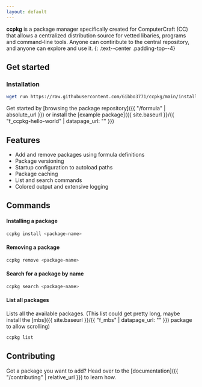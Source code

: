 ```yaml
---
layout: default
---
```


**ccpkg** is a package manager specifically created for ComputerCraft (CC) that allows a centralized distribution source for vetted libaries, programs and command-line tools. Anyone can contiribute to the central repository, and anyone can explore and use it.
{: .text--center .padding-top--4}

## Get started

### Installation

```sh
wget run https://raw.githubusercontent.com/Gibbo3771/ccpkg/main/install.lua
```

Get started by [browsing the package repository]({{ "/formula" | absolute_url }}) or install the [example package]({{ site.baseurl }}/{{ "f_ccpkg-hello-world" | datapage_url: "" }})

## Features

- Add and remove packages using formula definitions
- Package versioning
- Startup configuration to autoload paths
- Package caching
- List and search commands
- Colored output and extensive logging

## Commands

#### Installing a package

```sh
ccpkg install <package-name>
```

#### Removing a package

```sh
ccpkg remove <package-name>
```

#### Search for a package by name

```sh
ccpkg search <package-name>
```

#### List all packages

Lists all the available packages. (This list could get pretty long, maybe install the [mbs]({{ site.baseurl }}/{{ "f_mbs" | datapage_url: "" }}) package to allow scrolling)

```sh
ccpkg list
```

## Contributing

Got a package you want to add? Head over to the [documentation]({{ "/contributing" | relative_url }}) to learn how.
